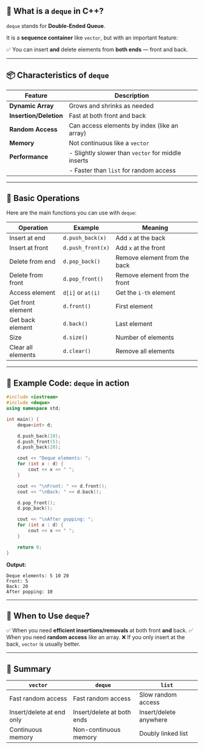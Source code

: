 ## 🚪 **What is a `deque` in C++?**

`deque` stands for **Double-Ended Queue**.

It is a **sequence container** like `vector`, but with an important feature:

✅ You can insert **and** delete elements from **both ends** — front and back.

---

## 📦 **Characteristics of `deque`**

| Feature                | Description                                        |
| ---------------------- | -------------------------------------------------- |
| **Dynamic Array**      | Grows and shrinks as needed                        |
| **Insertion/Deletion** | Fast at both front and back                        |
| **Random Access**      | Can access elements by index (like an array)       |
| **Memory**             | Not continuous like a `vector`                     |
| **Performance**        | - Slightly slower than `vector` for middle inserts |
|                        | - Faster than `list` for random access             |

---

## 🌲 **Basic Operations**

Here are the main functions you can use with `deque`:

| Operation          | Example           | Meaning                       |
| ------------------ | ----------------- | ----------------------------- |
| Insert at end      | `d.push_back(x)`  | Add `x` at the back           |
| Insert at front    | `d.push_front(x)` | Add `x` at the front          |
| Delete from end    | `d.pop_back()`    | Remove element from the back  |
| Delete from front  | `d.pop_front()`   | Remove element from the front |
| Access element     | `d[i]` or `at(i)` | Get the `i-th` element        |
| Get front element  | `d.front()`       | First element                 |
| Get back element   | `d.back()`        | Last element                  |
| Size               | `d.size()`        | Number of elements            |
| Clear all elements | `d.clear()`       | Remove all elements           |

---

## 📝 **Example Code: `deque` in action**

```cpp
#include <iostream>
#include <deque>
using namespace std;

int main() {
    deque<int> d;

    d.push_back(10);
    d.push_front(5);
    d.push_back(20);

    cout << "Deque elements: ";
    for (int x : d) {
        cout << x << " ";
    }

    cout << "\nFront: " << d.front();
    cout << "\nBack: " << d.back();

    d.pop_front();
    d.pop_back();

    cout << "\nAfter popping: ";
    for (int x : d) {
        cout << x << " ";
    }

    return 0;
}
```

**Output:**

```
Deque elements: 5 10 20 
Front: 5
Back: 20
After popping: 10 
```

---

## 🎯 **When to Use `deque`?**

✅ When you need **efficient insertions/removals** at both front **and** back.
✅ When you need **random access** like an array.
❌ If you only insert at the back, `vector` is usually better.

---

## 🌟 Summary

| `vector`                  | `deque`                    | `list`                 |
| ------------------------- | -------------------------- | ---------------------- |
| Fast random access        | Fast random access         | Slow random access     |
| Insert/delete at end only | Insert/delete at both ends | Insert/delete anywhere |
| Continuous memory         | Non-continuous memory      | Doubly linked list     |